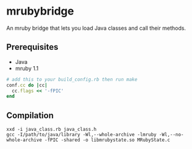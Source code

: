 # mrubybridge
An mruby bridge that lets you load Java classes and call their methods.

## Prerequisites
* Java
* mruby 1.1

```ruby
# add this to your build_config.rb then run make
conf.cc do |cc|
  cc.flags << '-fPIC'
end
```

## Compilation
```
xxd -i java_class.rb java_class.h
gcc -I/path/to/java/library -Wl,--whole-archive -lmruby -Wl,--no-whole-archive -fPIC -shared -o libmrubystate.so MRubyState.c
```
